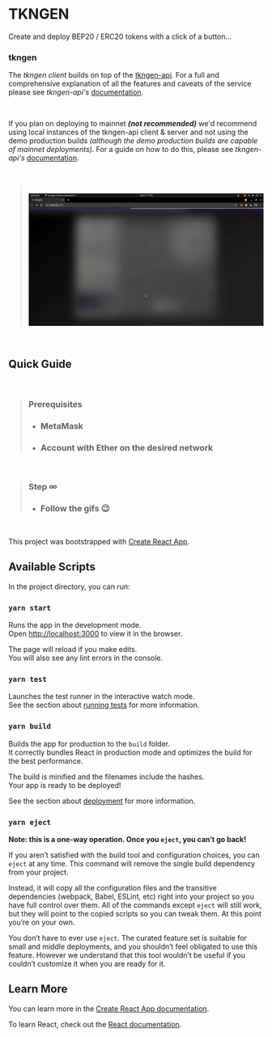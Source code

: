 # TKNGEN

Create and deploy BEP20 / ERC20 tokens with a click of a button...

### tkngen

The *tkngen client* builds on top of the [tkngen-api](https://github.com/sntsabode/tkngen-api). For a full and comprehensive explanation of all the features and caveats of the service please see *tkngen-api's* [documentation](https://github.com/sntsabode/tkngen-api#readme).

<br/>

If you plan on deploying to mainnet ***(not recommended)*** we'd recommend using local instances of the tkngen-api client & server and not using the demo production builds *(although the demo production builds are capable of mainnet deployments)*. For a guide on how to do this, please see *tkngen-api's* [documentation](https://github.com/sntsabode/tkngen-api#readme).

<br/>

> <img src="./misc/sc1.gif" alt=""/>
> <img src="./misc/sc2.gif" alt=""/>

<br/>

## Quick Guide

<br/>

> ### Prerequisites
>
> * ### MetaMask
> * ### Account with Ether on the desired network

<br/>

> ### Step ∞
> * ### Follow the gifs 😉

<br/>

This project was bootstrapped with [Create React App](https://github.com/facebook/create-react-app).

## Available Scripts

In the project directory, you can run:

### `yarn start`

Runs the app in the development mode.\
Open [http://localhost:3000](http://localhost:3000) to view it in the browser.

The page will reload if you make edits.\
You will also see any lint errors in the console.

### `yarn test`

Launches the test runner in the interactive watch mode.\
See the section about [running tests](https://facebook.github.io/create-react-app/docs/running-tests) for more information.

### `yarn build`

Builds the app for production to the `build` folder.\
It correctly bundles React in production mode and optimizes the build for the best performance.

The build is minified and the filenames include the hashes.\
Your app is ready to be deployed!

See the section about [deployment](https://facebook.github.io/create-react-app/docs/deployment) for more information.

### `yarn eject`

**Note: this is a one-way operation. Once you `eject`, you can’t go back!**

If you aren’t satisfied with the build tool and configuration choices, you can `eject` at any time. This command will remove the single build dependency from your project.

Instead, it will copy all the configuration files and the transitive dependencies (webpack, Babel, ESLint, etc) right into your project so you have full control over them. All of the commands except `eject` will still work, but they will point to the copied scripts so you can tweak them. At this point you’re on your own.

You don’t have to ever use `eject`. The curated feature set is suitable for small and middle deployments, and you shouldn’t feel obligated to use this feature. However we understand that this tool wouldn’t be useful if you couldn’t customize it when you are ready for it.

## Learn More

You can learn more in the [Create React App documentation](https://facebook.github.io/create-react-app/docs/getting-started).

To learn React, check out the [React documentation](https://reactjs.org/).
